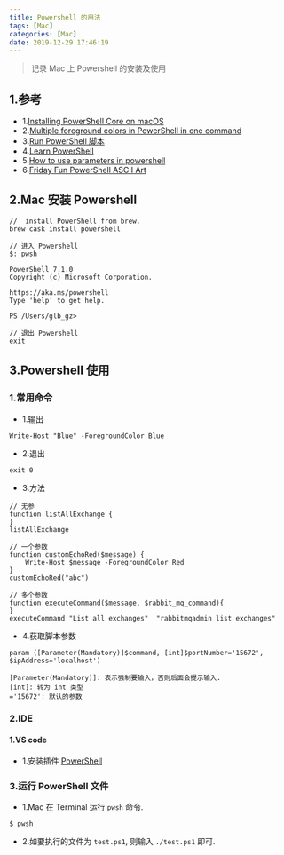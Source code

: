 ```yaml
---
title: Powershell 的用法
tags: [Mac]
categories: [Mac]
date: 2019-12-29 17:46:19
---
```



> 记录 Mac 上 Powershell 的安装及使用

<!-- more -->


## 1.参考

* 1.[Installing PowerShell Core on macOS](https://docs.microsoft.com/en-us/powershell/scripting/install/installing-powershell-core-on-macos?view=powershell-6)
* 2.[Multiple foreground colors in PowerShell in one command](https://stackoverflow.com/questions/2688547/multiple-foreground-colors-in-powershell-in-one-command)
* 3.[Run PowerShell 脚本](https://yanxyz.github.io/powershell/scripts/)
* 4.[Learn PowerShell](https://docs.microsoft.com/en-us/powershell/scripting/learn/ps101/00-introduction?view=powershell-7.1)
* 5.[How to use parameters in powershell](https://www.red-gate.com/simple-talk/sysadmin/powershell/how-to-use-parameters-in-powershell/)
* 6.[Friday Fun PowerShell ASCII Art](https://jdhitsolutions.com/blog/powershell/7278/friday-fun-powershell-ascii-art/)

## 2.Mac 安装 Powershell

```
//  install PowerShell from brew.
brew cask install powershell

```

```
// 进入 Powershell
$: pwsh

PowerShell 7.1.0
Copyright (c) Microsoft Corporation.

https://aka.ms/powershell
Type 'help' to get help.

PS /Users/glb_gz>

```

```
// 退出 Powershell
exit
```

## 3.Powershell 使用

### 1.常用命令
* 1.输出

```
Write-Host "Blue" -ForegroundColor Blue
```

* 2.退出

```
exit 0
```

* 3.方法

```
// 无参
function listAllExchange {
}
listAllExchange

// 一个参数
function customEchoRed($message) {
    Write-Host $message -ForegroundColor Red
}
customEchoRed("abc")

// 多个参数
function executeCommand($message, $rabbit_mq_command){
}
executeCommand "List all exchanges"  "rabbitmqadmin list exchanges"
```

* 4.获取脚本参数

```
param ([Parameter(Mandatory)]$command, [int]$portNumber='15672', $ipAddress='localhost')

[Parameter(Mandatory)]: 表示强制要输入，否则后面会提示输入.
[int]: 转为 int 类型
='15672': 默认的参数
```


### 2.IDE
#### 1.VS code
* 1.安装插件 [PowerShell](https://marketplace.visualstudio.com/items?itemName=ms-vscode.PowerShell)

### 3.运行 PowerShell 文件
* 1.Mac 在 Terminal 运行 `pwsh` 命令.

```
$ pwsh
```

* 2.如要执行的文件为 `test.ps1`, 则输入 `./test.ps1` 即可.
